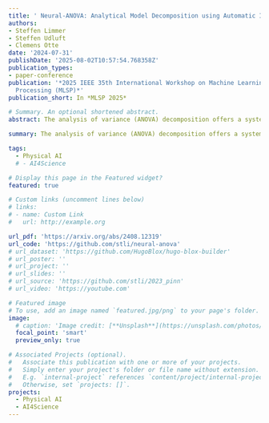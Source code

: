 ```yaml
---
title: ' Neural-ANOVA: Analytical Model Decomposition using Automatic Integration '
authors:
- Steffen Limmer
- Steffen Udluft
- Clemens Otte
date: '2024-07-31'
publishDate: '2025-08-02T10:57:54.768358Z'
publication_types:
- paper-conference
publication: '*2025 IEEE 35th International Workshop on Machine Learning for Signal
  Processing (MLSP)*'
publication_short: In *MLSP 2025*

# Summary. An optional shortened abstract.
abstract: The analysis of variance (ANOVA) decomposition offers a systematic method to understand the interaction effects that contribute to a specific decision output. In this paper we introduce Neural-ANOVA, an approach to decompose neural networks into the sum of lower-order models using the functional ANOVA decomposition. Our approach formulates a learning problem, which enables fast analytical evaluation of integrals over subspaces that appear in the calculation of the ANOVA decomposition. Finally, we conduct numerical experiments to provide insights into the approximation properties compared to other regression approaches from the literature. 

summary: The analysis of variance (ANOVA) decomposition offers a systematic method to understand the interaction effects that contribute to a specific decision output. In this paper we introduce Neural-ANOVA, an approach to decompose neural networks into the sum of lower-order models using the functional ANOVA decomposition. Our approach formulates a learning problem, which enables fast analytical evaluation of integrals over subspaces that appear in the calculation of the ANOVA decomposition. Finally, we conduct numerical experiments to provide insights into the approximation properties compared to other regression approaches from the literature. 

tags:
  - Physical AI
  # - AI4Science

# Display this page in the Featured widget?
featured: true

# Custom links (uncomment lines below)
# links:
# - name: Custom Link
#   url: http://example.org

url_pdf: 'https://arxiv.org/abs/2408.12319'
url_code: 'https://github.com/stli/neural-anova'
# url_dataset: 'https://github.com/HugoBlox/hugo-blox-builder'
# url_poster: ''
# url_project: ''
# url_slides: ''
# url_source: 'https://github.com/stli/2023_pinn'
# url_video: 'https://youtube.com'

# Featured image
# To use, add an image named `featured.jpg/png` to your page's folder.
image:
  # caption: 'Image credit: [**Unsplash**](https://unsplash.com/photos/pLCdAaMFLTE)'
  focal_point: 'smart'
  preview_only: true

# Associated Projects (optional).
#   Associate this publication with one or more of your projects.
#   Simply enter your project's folder or file name without extension.
#   E.g. `internal-project` references `content/project/internal-project/index.md`.
#   Otherwise, set `projects: []`.
projects:
  - Physical AI
  - AI4Science
---
```

